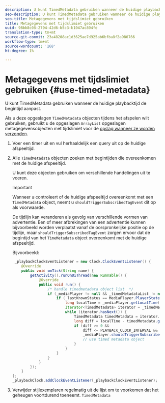 ```yaml
---
description: U kunt TimedMetadata gebruiken wanneer de huidige playbacktijd de begintijd aanpast.
seo-description: U kunt TimedMetadata gebruiken wanneer de huidige playbacktijd de begintijd aanpast.
seo-title: Metagegevens met tijdslimiet gebruiken
title: Metagegevens met tijdslimiet gebruiken
uuid: 98bb8c08-2794-42d6-b5c3-b1047ac804fe
translation-type: tm+mt
source-git-commit: 23a48208ac1d3625ae7d925ab6bfba8f2a980766
workflow-type: tm+mt
source-wordcount: '168'
ht-degree: 1%

---
```



# Metagegevens met tijdslimiet gebruiken {#use-timed-metadata}

U kunt TimedMetadata gebruiken wanneer de huidige playbacktijd de begintijd aanpast.

Als u deze opgeslagen `TimedMetadata` objecten tijdens het afspelen wilt gebruiken, gebruikt u de opgeslagen `ArrayList` opgeslagen metagegevensobjecten met tijdslimiet voor de [opslag wanneer ze worden verzonden](../../ad-insertion/custom-tags-configure/android-1.4-timed-metadata-store.md).

1. Voer een timer uit en vul herhaaldelijk een query uit op de huidige afspeeltijd.
1. Alle `TimedMetadata` objecten zoeken met begintijden die overeenkomen met de huidige afspeeltijd.

   U kunt deze objecten gebruiken om verschillende handelingen uit te voeren.

   >[!IMPORTANT]
   >
   >Wanneer u controleert of de huidige afspeeltijd overeenkomt met een `TimedMetadata` object, neemt u `shouldTriggerSubscribedTagEvent` dit op als voorwaarde.

   De tijdlijn kan veranderen als gevolg van verschillende vormen van advertentie. Een of meer afbrekingen van een advertentie kunnen bijvoorbeeld worden verplaatst vanaf de oorspronkelijke positie op de tijdlijn, maar `shouldTriggerSubscribedTagEvent` zorgen ervoor dat de begintijd van het `TimeMetadata` object overeenkomt met de huidige afspeeltijd.

   Bijvoorbeeld:

   ```java
    _playbackClockEventListener = new Clock.ClockEventListener() {
       @Override
       public void onTick(String name) {
           getActivity().runOnUiThread(new Runnable() {
               @Override
               public void run() {
                   /* handle timedmetadata object list  */ 
                   if (_mediaPlayer != null && _timedMetadataList != null && _timedMetadataList.size() > 0) {
                       if (_lastKnownStatus == MediaPlayer.PlayerState.PLAYING) {
                           long localTime = _mediaPlayer.getLocalTime();
                           Iterator<TimedMetadata> iterator = _timedMetadataList.iterator(); 
                           while (iterator.hasNext()) {
                               TimedMetadata timedMetadata = iterator.next();
                               long diff = localTime - timedMetadata.getTime();
                               if (diff >= 0 &&
                                   diff <= PLAYBACK_CLOCK_INTERVAL &&
                                   _mediaPlayer.shouldTriggerSubscribedTagEvent()) {
                                   // use timed metadata object
                               }
                           }
                       }
                   }
               }
           });
       }
   };
   _playbackClock.addClockEventListener(_playbackClockEventListener);
   ```

1. Verwijder stijlexemplaren regelmatig uit de lijst om te voorkomen dat het geheugen voortdurend toeneemt. `TimedMetadata`